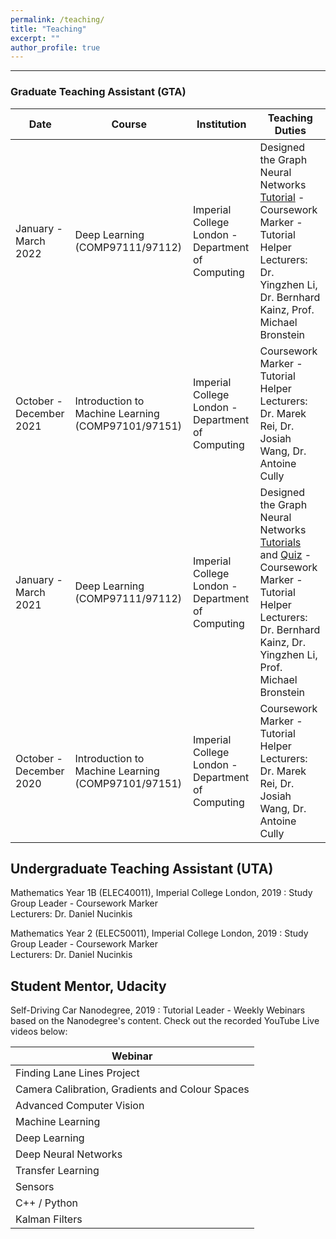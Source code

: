 ```yaml
---
permalink: /teaching/
title: "Teaching"
excerpt: ""
author_profile: true
---
```


---

### Graduate Teaching Assistant (GTA) 

| Date  | Course | Institution | Teaching Duties |
| -------- | -------- | -------- | -------- | 
| January - March 2022 | Deep Learning (COMP97111/97112) | Imperial College London - Department of Computing | Designed the Graph Neural Networks [Tutorial](https://www.doc.ic.ac.uk/~bkainz/teaching/DL/T09_GCNs.pdf) - Coursework Marker - Tutorial Helper <br /> Lecturers: Dr. Yingzhen Li, Dr. Bernhard Kainz, Prof. Michael Bronstein |
| October - December 2021 | Introduction to Machine Learning (COMP97101/97151) | Imperial College London - Department of Computing | Coursework Marker - Tutorial Helper <br /> Lecturers: Dr. Marek Rei, Dr. Josiah Wang, Dr. Antoine Cully |
| January - March 2021 | Deep Learning (COMP97111/97112) | Imperial College London - Department of Computing | Designed the Graph Neural Networks [Tutorials](https://www.doc.ic.ac.uk/~bkainz/teaching/DL/T09_GCNs.pdf) and [Quiz](https://quizizz.com/admin/quiz/6033e5f2636d8c001b08eb6a/deep-learning-gnns) - Coursework Marker - Tutorial Helper <br /> Lecturers: Dr. Bernhard Kainz, Dr. Yingzhen Li, Prof. Michael Bronstein |
| October - December 2020 | Introduction to Machine Learning (COMP97101/97151) | Imperial College London - Department of Computing | Coursework Marker - Tutorial Helper <br /> Lecturers: Dr. Marek Rei, Dr. Josiah Wang, Dr. Antoine Cully |


## Undergraduate Teaching Assistant (UTA)

Mathematics Year 1B (ELEC40011), Imperial College London, 2019
:   Study Group Leader - Coursework Marker\
Lecturers: Dr. Daniel Nucinkis

Mathematics Year 2 (ELEC50011), Imperial College London, 2019
:   Study Group Leader - Coursework Marker\
Lecturers: Dr. Daniel Nucinkis

## Student Mentor, Udacity

Self-Driving Car Nanodegree, 2019 
:   Tutorial Leader - Weekly Webinars based on the Nanodegree's content. Check out the recorded YouTube Live videos below:

| Webinar  |  
| -------- | 
| Finding Lane Lines Project | 
| Camera Calibration, Gradients and Colour Spaces | 
| Advanced Computer Vision    | 
| Machine Learning    | 
| Deep Learning    |
| Deep Neural Networks    | 
| Transfer Learning    | 
|  Sensors   | 
|  C++ / Python   | 
|  Kalman Filters   |
